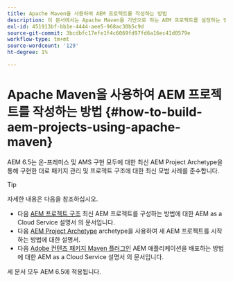 ```yaml
---
title: Apache Maven을 사용하여 AEM 프로젝트를 작성하는 방법
description: 이 문서에서는 Apache Maven을 기반으로 하는 AEM 프로젝트를 설정하는 방법에 대해 설명합니다
exl-id: 451913bf-bb1e-4444-aee5-968ac30b5c9d
source-git-commit: 3bcdbfc17efe1f4c6069fd97fd6a16ec41d0579e
workflow-type: tm+mt
source-wordcount: '129'
ht-degree: 1%

---
```


# Apache Maven을 사용하여 AEM 프로젝트를 작성하는 방법 {#how-to-build-aem-projects-using-apache-maven}

AEM 6.5는 온-프레미스 및 AMS 구현 모두에 대한 최신 AEM Project Archetype을 통해 구현한 대로 패키지 관리 및 프로젝트 구조에 대한 최신 모범 사례를 준수합니다.

>[!TIP]
>
>자세한 내용은 다음을 참조하십시오.
>
>* 다음 [AEM 프로젝트 구조](https://experienceleague.adobe.com/docs/experience-manager-cloud-service/implementing/developing/aem-project-content-package-structure.html) 최신 AEM 프로젝트를 구성하는 방법에 대한 AEM as a Cloud Service 설명서 의 문서입니다.
>* 다음 [AEM Project Archetype](https://experienceleague.adobe.com/docs/experience-manager-core-components/using/developing/archetype/overview.html) archetype을 사용하여 새 AEM 프로젝트를 시작하는 방법에 대한 설명서.
>* 다음 [Adobe 컨텐츠 패키지 Maven 플러그인](https://experienceleague.adobe.com/docs/experience-manager-cloud-service/implementing/developer-tools/maven-plugin.html#developer-tools) AEM 애플리케이션을 배포하는 방법에 대한 AEM as a Cloud Service 설명서 의 문서입니다.
>
>세 문서 모두 AEM 6.5에 적용됩니다.
